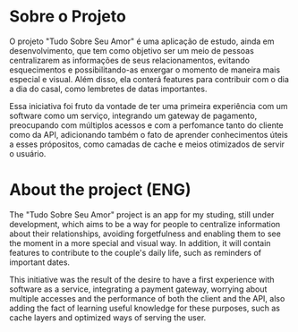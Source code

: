 # Sobre o Projeto

O projeto "Tudo Sobre Seu Amor" é uma aplicação de estudo, ainda em desenvolvimento, que tem como objetivo ser um meio de pessoas centralizarem as informações de seus relacionamentos, evitando esquecimentos e possibilitando-as enxergar o momento de maneira mais especial e visual. Além disso, ela conterá features para contribuir com o dia a dia do casal, como lembretes de datas importantes.

Essa iniciativa foi fruto da vontade de ter uma primeira experiência com um software como um serviço, integrando um gateway de pagamento, preocupando com múltiplos acessos e com a perfomance tanto do cliente como da API, adicionando também o fato de aprender conhecimentos úteis a esses própositos, como camadas de cache e meios otimizados de servir o usuário.

# About the project (ENG)

The "Tudo Sobre Seu Amor" project is an app for my studing, still under development, which aims to be a way for people to centralize information about their relationships, avoiding forgetfulness and enabling them to see the moment in a more special and visual way. In addition, it will contain features to contribute to the couple's daily life, such as reminders of important dates.

This initiative was the result of the desire to have a first experience with software as a service, integrating a payment gateway, worrying about multiple accesses and the performance of both the client and the API, also adding the fact of learning useful knowledge for these purposes, such as cache layers and optimized ways of serving the user.
